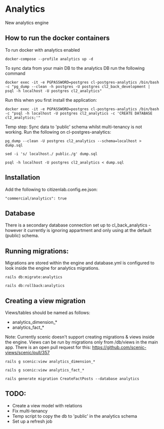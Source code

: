 # Analytics
New analytics engine

## How to run the docker containers

To run docker with analytics enabled

`docker-compose --profile analytics up -d`

To sync data from your main DB to the analytics DB run the following command

```
docker exec -it -e PGPASSWORD=postgres cl-postgres-analytics /bin/bash -c "pg_dump --clean -h postgres -U postgres cl2_back_development | psql -h localhost -U postgres cl2_analytics"
```

Run this when you first install the application:

```
docker exec -it -e PGPASSWORD=postgres cl-postgres-analytics /bin/bash -c "psql -h localhost -U postgres cl2_analytics -c 'CREATE DATABASE cl2_analytics;'"
```

Temp step: Sync data to 'public' schema whilst multi-tenancy is not working. Run the following on cl-postgres-analytics:
```
pg_dump --clean -U postgres cl2_analytics --schema=localhost > dump.sql

sed -i 's/ localhost./ public./g' dump.sql

psql -h localhost -U postgres cl2_analytics < dump.sql
```

## Installation

Add the following to citizenlab.config.ee.json:

`"commercial/analytics": true`

## Database

There is a secondary database connection set up to cl_back_analytics - however it currently is ignoring appartment and 
only using at the default (public) schema.

## Running migrations:

Migrations are stored within the engine and database.yml is configured to look inside the engine for analytics migrations.

`rails db:migrate:analytics`

`rails db:rollback:analytics`

## Creating a view migration

Views/tables should be named as follows:

* analytics_dimension_*
* analytics_fact_*

Note: Currently scenic doesn't support creating migrations & views inside the engine.
Views can be run by migrations only from /db/views in the main app. 
There is an open pull request for this: https://github.com/scenic-views/scenic/pull/357

`rails g scenic:view analytics_dimension_*`

`rails g scenic:view analytics_fact_*`

`rails generate migration CreateFactPosts --database analytics`


## TODO:

* Create a view model with relations
* Fix multi-tenancy
* Temp script to copy the db to 'public' in the analytics schema
* Set up a refresh job


